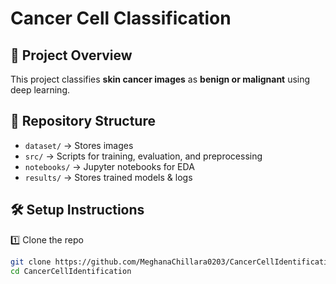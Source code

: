 # Cancer Cell Classification 

## 📌 Project Overview
This project classifies **skin cancer images** as **benign or malignant** using deep learning.

## 📂 Repository Structure
- `dataset/` → Stores images  
- `src/` → Scripts for training, evaluation, and preprocessing  
- `notebooks/` → Jupyter notebooks for EDA  
- `results/` → Stores trained models & logs  

## 🛠 Setup Instructions
1️⃣ Clone the repo  
```bash
git clone https://github.com/MeghanaChillara0203/CancerCellIdentification.git
cd CancerCellIdentification
